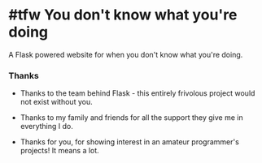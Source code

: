 # \#tfw You don't know what you're doing
A Flask powered website for when you don't know what you're doing.

### Thanks

* Thanks to the team behind Flask - this entirely frivolous project would not exist without you.

* Thanks to my family and friends for all the support they give me in everything I do.

* Thanks for you, for showing interest in an amateur programmer's projects! It means a lot.